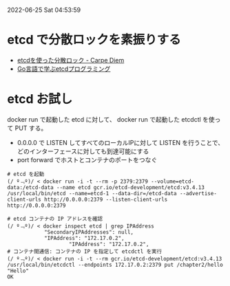2022-06-25 Sat 04:53:59

# etcd で分散ロックを素振りする
- [etcdを使った分散ロック \- Carpe Diem](https://christina04.hatenablog.com/entry/etcd-distributed-lock)
- [Go言語で学ぶetcdプログラミング](https://zenn.dev/zoetro/books/560099d25d8d7f3c8449)

# etcd お試し
docker run で起動した etcd に対して、 docker run で起動した etcdctl を使って PUT する。

- 0.0.0.0 で LISTEN してすべてのローカルIPに対して LISTEN を行うことで、どのインターフェースに対しても到達可能にする
- port forward でホストとコンテナのポートをつなぐ

``` shell
# etcd を起動
(/ º﹃º)/ < docker run -i -t --rm -p 2379:2379 --volume=etcd-data:/etcd-data --name etcd gcr.io/etcd-development/etcd:v3.4.13 /usr/local/bin/etcd --name=etcd-1 --data-dir=/etcd-data --advertise-client-urls http://0.0.0.0:2379 --listen-client-urls http://0.0.0.0:2379
```

``` shell
# etcd コンテナの IP アドレスを確認
(/ º﹃º)/ < docker inspect etcd | grep IPAddress
            "SecondaryIPAddresses": null,
            "IPAddress": "172.17.0.2",
                    "IPAddress": "172.17.0.2",
# コンテナ間通信: コンテナの IP を指定して etcdctl を実行
(/ º﹃º)/ < docker run -i -t --rm gcr.io/etcd-development/etcd:v3.4.13 /usr/local/bin/etcdctl --endpoints 172.17.0.2:2379 put /chapter2/hello "Hello"
OK
```

